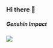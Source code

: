 ### Hi there 👋


##### Genshin Impact
[![](https://genshin-card.himiku.com/detail/10/5680906.png)](https://genshin-card.himiku.com)
